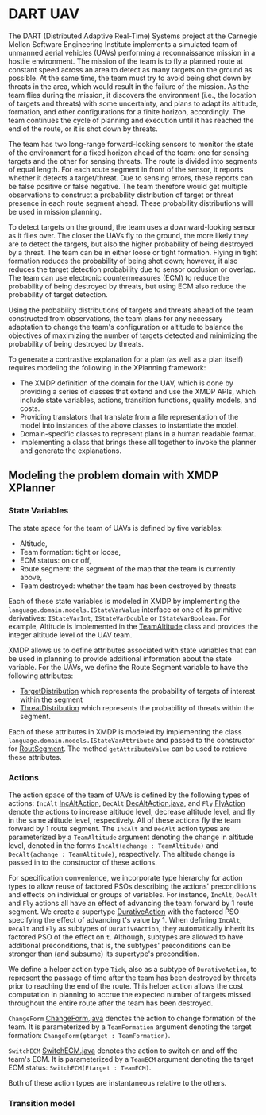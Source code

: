 # DART UAV

The DART (Distributed Adaptive Real-Time) Systems project at the Carnegie Mellon Software
Engineering Institute implements a simulated team of unmanned aerial vehicles (UAVs) performing 
a reconnaissance mission in a hostile environment. The mission of the team is to fly a planned
route at constant speed across an area to detect as many targets on the ground as possible. At the
same time, the team must try to avoid being shot down by threats in the area, which would result
in the failure of the mission. As the team flies during the mission, it discovers the environment
(i.e., the location of targets and threats) with some uncertainty, and plans to adapt its altitude,
formation, and other configurations for a finite horizon, accordingly. The team continues the
cycle of planning and execution until it has reached the end of the route, or it is shot down by
threats.

The team has two long-range forward-looking sensors to monitor the state of the environment for 
a fixed horizon ahead of the team: one for sensing targets and the other for sensing threats. 
The route is divided into segments of equal length. For each route segment in front of
the sensor, it reports whether it detects a target/threat. Due to sensing errors, these reports can
be false positive or false negative. The team therefore would get multiple observations to construct 
a probability distribution of target or threat presence in each route segment ahead. These
probability distributions will be used in mission planning.

To detect targets on the ground, the team uses a downward-looking sensor as it flies over.
The closer the UAVs fly to the ground, the more likely they are to detect the targets, but also
the higher probability of being destroyed by a threat. The team can be in either loose or tight
formation. Flying in tight formation reduces the probability of being shot down; however, it also
reduces the target detection probability due to sensor occlusion or overlap. The team can use
electronic countermeasures (ECM) to reduce the probability of being destroyed by threats, but
using ECM also reduce the probability of target detection.

Using the probability distributions of targets and threats ahead of the team constructed from
observations, the team plans for any necessary adaptation to change the team's configuration or
altitude to balance the objectives of maximizing the number of targets detected and minimizing
the probability of being destroyed by threats.

To generate a contrastive explanation for a plan (as well as a plan itself) requires modeling the following
in the XPlanning framework:

- The XMDP definition of the domain for the UAV, which is done by providing a series of classes that 
extend and use the XMDP APIs, which include state variables, actions, transition functions, quality models,
and costs.
- Providing translators that translate from a file representation of the model into instances of the above
classes to instantiate the model.
- Domain-specific classes to represent plans in a human readable format.
- Implementing a class that brings these all together to invoke the planner and generate the explanations.

## Modeling the problem domain with XMDP XPlanner

### State Variables

The state space for the team of UAVs is defined by five variables: 

- Altitude, 
- Team formation: tight or loose, 
- ECM status: on or off, 
- Route segment: the segment of the map that the team is currently above,
- Team destroyed: whether the team has been destroyed by threats

Each of these state variables is modeled in XMDP by implementing the `language.domain.models.IStateVarValue` 
interface or one of its primitive derivatives: `IStateVarInt`, `IStateVarDouble` or `IStateVarBoolean`. For example, 
Altitude is implemented in the [TeamAltitude](models/TeamAltitude.java) class and provides the integer altitude level of the UAV
team.

XMDP allows us to define attributes associated with state variables that can be used in planning to provide additional 
information about the state variable. For the UAVs, we define the Route Segment variable to have the following attributes:

- [TargetDistribution](models/TargetDistribution.java) which represents the probability of targets of interest within the segment 
- [ThreatDistribution](models/ThreatDistribution.java) which represents the probability of threats within the segment.

Each of these attributes in XMDP is modeled by implementing the class `language.domain.models.IStateVarAttribute` 
and passed to the constructor for [RoutSegment](models/RouteSegment.java). The method `getAttributeValue` can be used to 
retrieve these attributes.

### Actions

The action space of the team of UAVs is defined by the following types of actions:
`IncAlt` [IncAltAction](models/IncAltAction.java), `DecAlt` [DecAltAction.java](models/DecAltAction.java), 
and `Fly` [FlyAction](models/FlyAction.java) denote the actions to increase altitude level, decrease altitude level,
and fly in the same altitude level, respectively. All of these actions fly the team forward by 1 route
segment. The `IncAlt` and `DecAlt` action types are parameterized by a `TeamAltitude` argument
denoting the change in altitude level, denoted in the forms `IncAlt(achange : TeamAltitude)` and
`DecAlt(achange : TeamAltitude)`, respectively. The altitude change is passed in to the constructor of these
actions.

For specification convenience, we incorporate type hierarchy for action types to allow reuse
of factored PSOs describing the actions' preconditions and effects on individual or groups of
variables. For instance, `IncAlt`, `DecAlt` and `Fly` actions all have an effect of advancing the team
forward by 1 route segment. We create a supertype [DurativeAction](models/DurativeAction.java) with the factored PSO 
specifying the effect of advancing t's value by 1. When defining `IncAlt`, `DecAlt` and `Fly` as subtypes
of `DurativeAction`, they automatically inherit its factored PSO of the effect on `t`. Although, 
subtypes are allowed to have additional preconditions, that is, the subtypes' preconditions can be
stronger than (and subsume) its supertype's precondition.

We define a helper action type `Tick`, also as a subtype of `DurativeAction`, to represent the
passage of time after the team has been destroyed by threats prior to reaching the end of the
route. This helper action allows the cost computation in planning to accrue the expected number
of targets missed throughout the entire route after the team has been destroyed.

`ChangeForm` [ChangeForm.java](models/ChangeForm.java) denotes the action to change formation of the team. It is parameterized by a
`TeamFormation` argument denoting the target formation: `ChangeForm(φtarget : TeamFormation)`. 

`SwitchECM` [SwitchECM.java](models/SwithECM.java) denotes the action to switch on and off the team's ECM. It is parameterized
by a `TeamECM` argument denoting the target ECM status: `SwitchECM(Etarget : TeamECM)`.

Both of these action types are instantaneous relative to the others.

### Transition model




